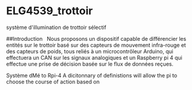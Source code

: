 # ELG4539_trottoir
système d'illumination de trottoir sélectif

##Introduction
  Nous proposons un dispositif capable de différencier les entités sur le trottoir basé sur des capteurs de mouvement infra-rouge et des capteurs de poids, tous reliés à un microcontrôleur Arduino, qui effectuera un CAN sur les signaux analogiques et un Raspberry pi 4 qui effectue une prise de décision basée sur le flux de données reçues. 


Système dMé to Rpi-4 
A dicitonnary of definistions will allow the pi to choose the course of action based on 
